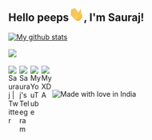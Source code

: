 <h2>Hello peeps<img src="https://raw.githubusercontent.com/ABSphreak/ABSphreak/master/gifs/Hi.gif" width="30px">, I'm Sauraj!</h2>

[![My github stats](https://github-readme-stats.vercel.app/api?username=noobyysauraj&theme=dracula&count_private=true&show_icons=true)](https://github.com/noobyysauraj?tab=repositories)

<a href="https://github.com/noobyysauraj">

  <img align="center" src="https://github-readme-stats-teal.vercel.app/api/top-langs/?username=noobyysauraj&layout=compact&theme=dracula" />
</a>

<br />
<br />
<a href="https://twitter.com/sauraj__">
  <img align="left" alt="Sauraj | Twitter " width="22px" src="https://cdn.jsdelivr.net/npm/simple-icons@v3/icons/twitter.svg" />
</a>
<a href="https://t.me/ksauraj">
  <img align="left" alt="Sauraj's Telegram" width="22px" src="https://cdn.jsdelivr.net/npm/simple-icons@v3/icons/telegram.svg" />
</a>
<a href="https://youtube.com/c/SaurajGaming">
  <img align="left" alt="My YouTube" width="22px" src="https://cdn.jsdelivr.net/npm/simple-icons@v3/icons/youtube.svg" />
</a>  
  <a href="https://forum.xda-developers.com/m/ksauraj.11493659/">
  <img align="left" alt="My XDA" width="22px" src="https://cdn.jsdelivr.net/npm/simple-icons@3.3.0/icons/xdadevelopers.svg" />
</a>

<br />
<br />

![Made with love in India](https://madewithlove.now.sh/in?heart=true&template=for-the-badge)
